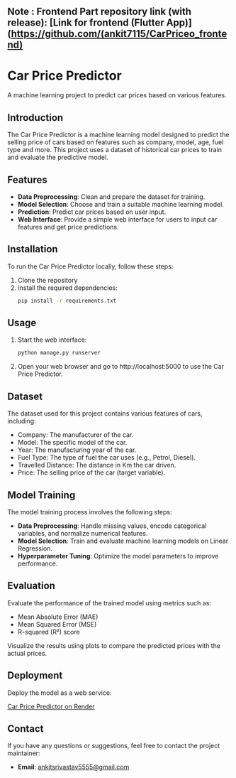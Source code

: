 ## Note : Frontend Part repository link (with release): [Link for frontend (Flutter App)](https://github.com/(ankit7115/CarPriceo_frontend)
# Car Price Predictor

A machine learning project to predict car prices based on various features.

## Introduction

The Car Price Predictor is a machine learning model designed to predict the selling price of cars based on features such as company, model, age, fuel type and more. 
This project uses a dataset of historical car prices to train and evaluate the predictive model.

## Features

- **Data Preprocessing**: Clean and prepare the dataset for training.
- **Model Selection**: Choose and train a suitable machine learning model.
- **Prediction**: Predict car prices based on user input.
- **Web Interface**: Provide a simple web interface for users to input car features and get price predictions.

## Installation

To run the Car Price Predictor locally, follow these steps:

1. Clone the repository
2. Install the required dependencies:
   ```bash
   pip install -r requirements.txt
   ```
## Usage   
1. Start the web interface:
   ```bash
   python manage.py runserver
   ```
2. Open your web browser and go to http://localhost:5000 to use the Car Price Predictor.

## Dataset
The dataset used for this project contains various features of cars, including:

+ Company: The manufacturer of the car.
+ Model: The specific model of the car.
+ Year: The manufacturing year of the car.
+ Fuel Type: The type of fuel the car uses (e.g., Petrol, Diesel).
+ Travelled Distance: The distance in Km the car driven.
+ Price: The selling price of the car (target variable).

## Model Training

The model training process involves the following steps:

- **Data Preprocessing**: Handle missing values, encode categorical variables, and normalize numerical features.
- **Model Selection**: Train and evaluate machine learning models on Linear Regression.
- **Hyperparameter Tuning**: Optimize the model parameters to improve performance.

## Evaluation

Evaluate the performance of the trained model using metrics such as:

- Mean Absolute Error (MAE)
- Mean Squared Error (MSE)
- R-squared (R²) score

Visualize the results using plots to compare the predicted prices with the actual prices.

## Deployment

Deploy the model as a web service:

[Car Price Predictor on Render](https://car-priceo.onrender.com)

## Contact

If you have any questions or suggestions, feel free to contact the project maintainer:

- **Email**: [ankitsrivastav5555@gmail.com](mailto:ankitsrivastav5555@gmail.com)

